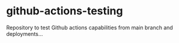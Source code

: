 # github-actions-testing
Repository to test Github actions capabilities from main branch and deployments...
